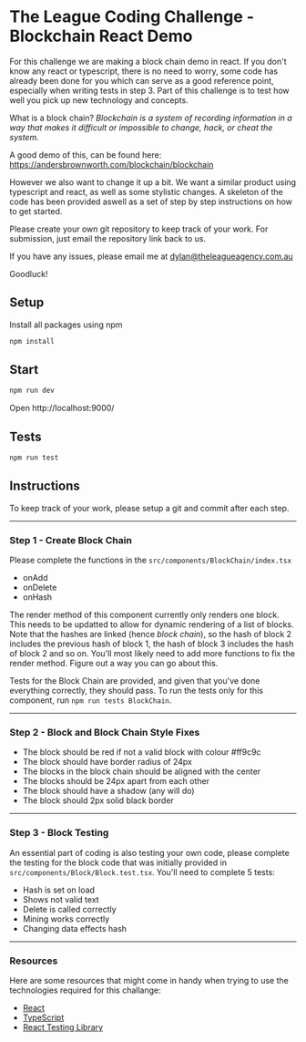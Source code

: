 # The League Coding Challenge - Blockchain React Demo
For this challenge we are making a block chain demo in react. If you don't know any react or typescript, there is no need to worry, some code has already been done for you which can serve as a good reference point, especially when writing tests in step 3. Part of this challenge is to test how well you pick up new technology and concepts.

What is a block chain? *Blockchain is a system of recording information in a way that makes it difficult or impossible to change, hack, or cheat the system.*

A good demo of this, can be found here: https://andersbrownworth.com/blockchain/blockchain

However we also want to change it up a bit. We want a similar product using typescript and react, as well as some stylistic changes. A skeleton of the code has been provided aswell as a set of step by step instructions on how to get started.

Please create your own git repository to keep track of your work.
For submission, just email the repository link back to us.

If you have any issues, please email me at dylan@theleagueagency.com.au

Goodluck!

## Setup
Install all packages using npm
```bash
npm install
```

## Start
```bash
npm run dev
```
Open http://localhost:9000/

## Tests
```bash
npm run test
```
## Instructions
To keep track of your work, please setup a git and commit after each step.

---
### Step 1 - Create Block Chain
Please complete the functions in the `src/components/BlockChain/index.tsx`
- onAdd
- onDelete
- onHash

The render method of this component currently only renders one block. This needs to be updatted to allow for dynamic rendering of a list of blocks. Note that the hashes are linked (hence *block chain*), so the hash of block 2 includes the previous hash of block 1, the hash of block 3 includes the hash of block 2 and so on. You'll most likely need to add more functions to fix the render method. Figure out a way you can go about this.

Tests for the Block Chain are provided, and given that you've done everything correctly, they should pass. To run the tests only for this component, run `npm run tests BlockChain`.

---
### Step 2 - Block and Block Chain Style Fixes
- The block should be red if not a valid block with colour #ff9c9c
- The block should have border radius of 24px
- The blocks in the block chain should be aligned with the center
- The blocks should be 24px apart from each other
- The block should have a shadow (any will do)
- The block should 2px solid black border

---
### Step 3 - Block Testing
An essential part of coding is also testing your own code, please complete the testing for the block code that was initially provided in `src/components/Block/Block.test.tsx`. You'll need to complete 5 tests:
- Hash is set on load
- Shows not valid text
- Delete is called correctly
- Mining works correctly
- Changing data effects hash

---
### Resources
Here are some resources that might come in handy when trying to use the technologies required for this challange:

- [React](https://reactjs.org/docs/getting-started.html 'React Docs')
- [TypeScript](https://www.typescriptlang.org/docs/handbook/typescript-in-5-minutes.html 'TS Docs')
- [React Testing Library](https://testing-library.com/docs/ 'RTL Docs')

